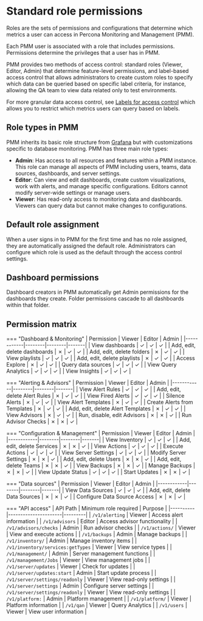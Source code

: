 # Standard role permissions

Roles are the sets of permissions and configurations that determine which metrics a user can access in Percona Monitoring and Management (PMM).

Each PMM user is associated with a role that includes permissions. Permissions determine the privileges that a user has in PMM.

PMM provides two methods of access control: standard roles (Viewer, Editor, Admin) that determine feature-level permissions, and label-based access control that allows administrators to create custom roles to specify which data can be queried based on specific label criteria, for instance, allowing the QA team to view data related only to test environments.

For more granular data access control, see [Labels for access control](../roles/access-control/intro.md) which allows you to restrict which metrics users can query based on labels.

## Role types in PMM

PMM inherits its basic role structure from [Grafana](https://grafana.com/docs/grafana/latest/administration/roles-and-permissions/) but with customizations specific to database monitoring. PMM has three main role types:

- **Admin**: Has access to all resources and features within a PMM instance. This role can manage all aspects of PMM including users, teams, data sources, dashboards, and server settings.
- **Editor**: Can view and edit dashboards, create custom visualizations, work with alerts, and manage specific configurations. Editors cannot modify server-wide settings or manage users.
- **Viewer**: Has read-only access to monitoring data and dashboards. Viewers can query data but cannot make changes to configurations.

## Default role assignment

When a user signs in to PMM for the first time and has no role assigned, they are automatically assigned the default role. Administrators can configure which role is used as the default through the access control settings.

## Dashboard permissions

Dashboard creators in PMM automatically get Admin permissions for the dashboards they create. Folder permissions cascade to all dashboards within that folder.

## Permission matrix

=== "Dashboard & Monitoring"
    | Permission | Viewer | Editor | Admin |
    |------------|--------|--------|-------|
    | View dashboards | ✓ | ✓ | ✓ |
    | Add, edit, delete dashboards | ✗ | ✓ | ✓ |
    | Add, edit, delete folders | ✗ | ✓ | ✓ |
    | View playlists | ✓ | ✓ | ✓ |
    | Add, edit, delete playlists | ✗ | ✓ | ✓ |
    | Access Explore | ✗ | ✓ | ✓ |
    | Query data sources | ✓ | ✓ | ✓ |
    | View Query Analytics | ✓ | ✓ | ✓ |
    | View Insights | ✓ | ✓ | ✓ |

=== "Alerting & Advisors"
    | Permission | Viewer | Editor | Admin |
    |------------|--------|--------|-------|
    | View Alert Rules | ✓ | ✓ | ✓ |
    | Add, edit, delete Alert Rules | ✗ | ✓ | ✓ |
    | View Fired Alerts | ✓ | ✓ | ✓ |
    | Silence Alerts | ✗ | ✓ | ✓ |
    | View Alert Templates | ✗ | ✓ | ✓ |
    | Create Alerts from Templates | ✗ | ✓ | ✓ |
    | Add, edit, delete Alert Templates | ✗ | ✓ | ✓ |
    | View Advisors | ✗ | ✓ | ✓ |
    | Run, disable, edit Advisors | ✗ | ✗ | ✓ |
    | Run Advisor Checks | ✗ | ✗ | ✓ |

=== "Configuration & Management"
    | Permission | Viewer | Editor | Admin |
    |------------|--------|--------|-------|
    | View Inventory | ✓ | ✓ | ✓ |
    | Add, edit, delete Services | ✗ | ✗ | ✓ |
    | View Actions | ✓ | ✓ | ✓ |
    | Execute Actions | ✓ | ✓ | ✓ |
    | View Server Settings | ✓ | ✓ | ✓ |
    | Modify Server Settings | ✗ | ✗ | ✓ |
    | Add, edit, delete Users | ✗ | ✗ | ✓ |
    | Add, edit, delete Teams | ✗ | ✗ | ✓ |
    | View Backups | ✗ | ✗ | ✓ |
    | Manage Backups | ✗ | ✗ | ✓ |
    | View Update Status | ✓ | ✓ | ✓ |
    | Start Updates | ✗ | ✗ | ✓ |

=== "Data sources"
    | Permission | Viewer | Editor | Admin |
    |------------|--------|--------|-------|
    | View Data Sources | ✓ | ✓ | ✓ |
    | Add, edit, delete Data Sources | ✗ | ✗ | ✓ |
    | Configure Data Source Access | ✗ | ✗ | ✓ |

=== "API access"
    | API Path | Minimum role required | Purpose |
    |----------|----------------------|---------|
    | `/v1/alerting` | Viewer | Access alert information |
    | `/v1/advisors` | Editor | Access advisor functionality |
    | `/v1/advisors/checks` | Admin | Run advisor checks |
    | `/v1/actions/` | Viewer | View and execute actions |
    | `/v1/backups` | Admin | Manage backups |
    | `/v1/inventory/` | Admin | Manage inventory items |
    | `/v1/inventory/services:getTypes` | Viewer | View service types |
    | `/v1/management/` | Admin | Server management functions |
    | `/v1/management/Jobs` | Viewer | View management jobs |
    | `/v1/server/updates` | Viewer | Check for updates |
    | `/v1/server/updates:start` | Admin | Start update process |
    | `/v1/server/settings/readonly` | Viewer | View read-only settings |
    | `/v1/server/settings` | Admin | Configure server settings |
    | `/v1/server/settings/readonly` | Viewer | View read-only settings |
    | `/v1/platform:` | Admin | Platform management |
    | `/v1/platform/` | Viewer | Platform information |
    | `/v1/qan` | Viewer | Query Analytics |
    | `/v1/users` | Viewer | View user information |

